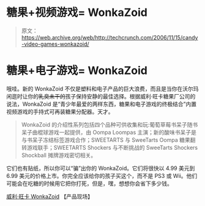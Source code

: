 # 糖果+视频游戏= WonkaZoid

> 原文：<https://web.archive.org/web/http://techcrunch.com/2006/11/15/candy-video-games-wonkazoid/>

# 糖果+电子游戏= WonkaZoid

哦哇。新的 WonkaZoid 不仅是塑料和电子产品的巨大浪费，而且是当你在沃尔玛闲逛时让你的~~乳臭未干的~~孩子保持安静的最佳选择。根据威利·旺卡糖果厂公司的说法，WonkaZoid 是“青少年最爱的两样东西，糖果和电子游戏的终极结合”内置视频游戏的手持式可再装糖果分配器。天才。

> WonkaZoid 的介绍性系列包括四个品种可供收集和玩:葡萄草莓书呆子随书呆子曲棍球游戏一起提供，由 Oompa Loompas 主演；新的酸味书呆子是与书呆子冻结标签游戏合作；SWEETARTS 与 SweeTarts Oompa 糖果翻转游戏联手；SWEETARTS Shockers 与不断挑战的 SweeTarts Shockers Shockball 摊牌游戏密切相关。

它们也有贴纸，所以你可以“骗”出你的 WonkaZoid。它们将很快以 4.99 美元到 6.99 美元的价格上市。你完全应该给你的孩子买这个，而不是 PS3 或 Wii。他们可能会在吃糖的时候用它把你打死，但是，嘿，想想你会省下多少钱。

[威利·旺卡 WonkaZoid](https://web.archive.org/web/20210116064317/http://www.wonka.com/WonkaFactory/WonkaZoid/) 【产品现场】